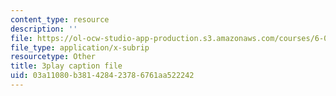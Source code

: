 ```yaml
---
content_type: resource
description: ''
file: https://ol-ocw-studio-app-production.s3.amazonaws.com/courses/6-042j-mathematics-for-computer-science-spring-2015/03a11080b381428423786761aa522242_g2mOvmC1TKc.srt
file_type: application/x-subrip
resourcetype: Other
title: 3play caption file
uid: 03a11080-b381-4284-2378-6761aa522242
---
```

